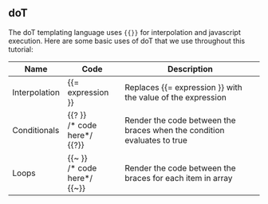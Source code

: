 ## doT

The doT templating language uses `{{}}` for interpolation and javascript execution. Here are some basic uses of doT that we use throughout this tutorial:

<!-- table>(thead>tr>th*3)+tbody>tr*3>td*3 -->
<table>
    <thead>
        <tr>
            <th>Name</th>
            <th>Code</th>
            <th>Description</th>
        </tr>
    </thead>
    <tbody>
        <tr>
            <td>Interpolation</td>
            <td>{{= expression }}</td>
            <td>Replaces {{= expression }} with the value of the expression</td>
        </tr>
        <tr>
            <td>Conditionals</td>
            <td>
                {{? <condition> }}<br />
                    /* code here*/<br />
                {{?}}<br />
            </td>
            <td>Render the code between the braces when the condition evaluates to true</td>
        </tr>
        <tr>
            <td>Loops</td>
            <td>
                {{~ <array> }}<br />
                    /* code here*/<br />
                {{~}}<br />
            </td>
            <td>Render the code between the braces for each item in array</td>
        </tr>
    </tbody>
</table>
